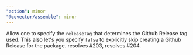 ```yaml
---
"action": minor
"@covector/assemble": minor
---
```


Allow one to specify the `releaseTag` that determines the Github Release tag used. This also let's you specify `false` to explicitly skip creating a Github Release for the package. resolves #203, resolves #204.

